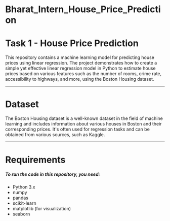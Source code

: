 # Bharat_Intern_House_Price_Prediction
# Task 1 - House Price Prediction
This repository contains a machine learning model for predicting house prices using linear regression. The project demonstrates how to create a simple yet effective linear regression model in Python to estimate house prices based on various features such as the number of rooms, crime rate, accessibility to highways, and more, using the Boston Housing dataset.

---

# Dataset
The Boston Housing dataset is a well-known dataset in the field of machine learning and includes information about various houses in Boston and their corresponding prices. It's often used for regression tasks and can be obtained from various sources, such as Kaggle.

---

# Requirements
##### To run the code in this repository, you need:
* Python 3.x
* numpy
* pandas
* scikit-learn
* matplotlib (for visualization)
* seaborn
